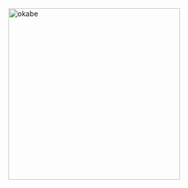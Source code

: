 <img src="https://media1.tenor.com/m/-782mBJ3aDQAAAAC/okabe-rintaro.gif" alt="okabe" width="340" />
